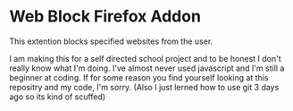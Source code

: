 # Web Block Firefox Addon

This extention blocks specified websites from the user.

I am making this for a self directed school project and to be honest I don't really know what I'm doing. I've almost never used javascript and I'm still a beginner at coding. If for some reason you find yourself looking at this repositry and my code, I'm sorry. (Also I just lerned how to use git 3 days ago so its kind of scuffed) 
